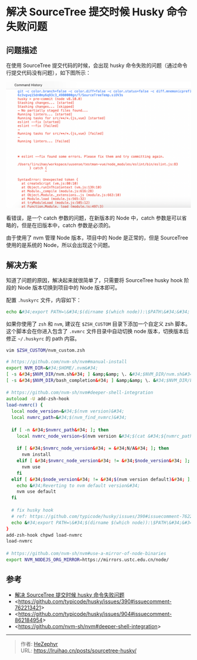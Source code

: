 # 解决 SourceTree 提交时候 Husky 命令失败问题


## 问题描述

在使用 SourceTree 提交代码的时候，会出现 husky 命令失败的问题（通过命令行提交代码没有问题），如下图所示：

![问题截图](images/23_1686538807.png)

看错误，是一个 catch 参数的问题，在新版本的 Node 中，catch 参数是可以省略的，但是在旧版本中，catch 参数是必须的。

由于使用了 nvm 管理 Node 版本，项目中的 Node 是正常的，但是 SourceTree 使用的是系统的 Node，所以会出现这个问题。

## 解决方案

知道了问题的原因，解决起来就很简单了，只需要将 SourceTree husky hook 阶段的 Node 版本切换到项目中的 Node 版本即可。

配置 `.huskyrc` 文件，内容如下：

```bash {title=&#34;~/.huskyrc&#34;}
echo &#34;export PATH=\&#34;$(dirname $(which node)):\$PATH\&#34;&#34; &gt; ~/.huskyrc
```

如果你使用了 `zsh` 和 `nvm`, 建议在 `$ZSH_CUSTOM` 目录下添加一个自定义 zsh 脚本。
这个脚本会在你进入包含了 `.nvmrc` 文件目录中自动切换 node 版本，切换版本后修正 `~/.huskyrc` 的 path 内容。

```bash
vim $ZSH_CUSTOM/nvm_custom.zsh
```

```zsh {title=&#34;$ZSH_CUSTOM/nvm_custom.zsh&#34;}
# https://github.com/nvm-sh/nvm#manual-install
export NVM_DIR=&#34;$HOME/.nvm&#34;
[ -s &#34;$NVM_DIR/nvm.sh&#34; ] &amp;&amp; \. &#34;$NVM_DIR/nvm.sh&#34;  # This loads nvm
[ -s &#34;$NVM_DIR/bash_completion&#34; ] &amp;&amp; \. &#34;$NVM_DIR/bash_completion&#34;  # This loads nvm bash_completion

# https://github.com/nvm-sh/nvm#deeper-shell-integration
autoload -U add-zsh-hook
load-nvmrc() {
  local node_version=&#34;$(nvm version)&#34;
  local nvmrc_path=&#34;$(nvm_find_nvmrc)&#34;

  if [ -n &#34;$nvmrc_path&#34; ]; then
    local nvmrc_node_version=$(nvm version &#34;$(cat &#34;${nvmrc_path}&#34;)&#34;)

    if [ &#34;$nvmrc_node_version&#34; = &#34;N/A&#34; ]; then
      nvm install
    elif [ &#34;$nvmrc_node_version&#34; != &#34;$node_version&#34; ]; then
      nvm use
    fi
  elif [ &#34;$node_version&#34; != &#34;$(nvm version default)&#34; ]; then
    echo &#34;Reverting to nvm default version&#34;
    nvm use default
  fi

  # fix husky hook
  # ref: https://github.com/typicode/husky/issues/390#issuecomment-762213421
  echo &#34;export PATH=\&#34;$(dirname $(which node)):\$PATH\&#34;&#34; &gt; ~/.huskyrc
}
add-zsh-hook chpwd load-nvmrc
load-nvmrc

# https://github.com/nvm-sh/nvm#use-a-mirror-of-node-binaries
export NVM_NODEJS_ORG_MIRROR=https://mirrors.ustc.edu.cn/node/
```

## 参考

- [解决 SourceTree 提交时候 husky 命令失败问题](https://wxhboy.cn/2022/04/12/%E8%A7%A3%E5%86%B3SourceTree%E6%8F%90%E4%BA%A4%E6%97%B6%E5%80%99husky%E5%91%BD%E4%BB%A4%E5%A4%B1%E8%B4%A5%E9%97%AE%E9%A2%98/)
- &lt;https://github.com/typicode/husky/issues/390#issuecomment-762213421&gt;
- &lt;https://github.com/typicode/husky/issues/904#issuecomment-862184954&gt;
- &lt;https://github.com/nvm-sh/nvm#deeper-shell-integration&gt;


---

> 作者: [HeZephyr](https://github.com/HeZephyr)  
> URL: https://lruihao.cn/posts/sourcetree-husky/  


